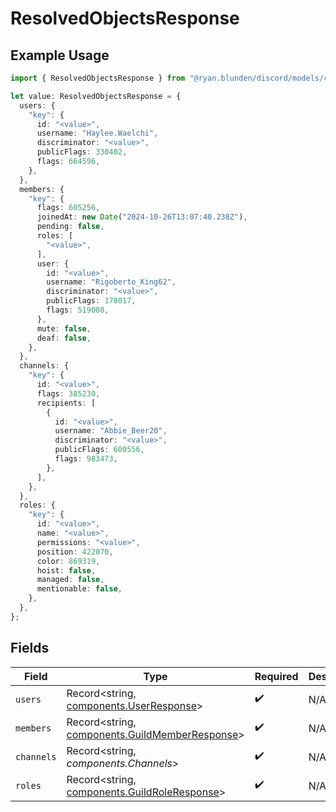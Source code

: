 # ResolvedObjectsResponse

## Example Usage

```typescript
import { ResolvedObjectsResponse } from "@ryan.blunden/discord/models/components";

let value: ResolvedObjectsResponse = {
  users: {
    "key": {
      id: "<value>",
      username: "Haylee.Waelchi",
      discriminator: "<value>",
      publicFlags: 330402,
      flags: 664596,
    },
  },
  members: {
    "key": {
      flags: 605256,
      joinedAt: new Date("2024-10-26T13:07:40.238Z"),
      pending: false,
      roles: [
        "<value>",
      ],
      user: {
        id: "<value>",
        username: "Rigoberto_King62",
        discriminator: "<value>",
        publicFlags: 178017,
        flags: 519008,
      },
      mute: false,
      deaf: false,
    },
  },
  channels: {
    "key": {
      id: "<value>",
      flags: 385230,
      recipients: [
        {
          id: "<value>",
          username: "Abbie_Beer20",
          discriminator: "<value>",
          publicFlags: 600556,
          flags: 983473,
        },
      ],
    },
  },
  roles: {
    "key": {
      id: "<value>",
      name: "<value>",
      permissions: "<value>",
      position: 422070,
      color: 869319,
      hoist: false,
      managed: false,
      mentionable: false,
    },
  },
};
```

## Fields

| Field                                                                                            | Type                                                                                             | Required                                                                                         | Description                                                                                      |
| ------------------------------------------------------------------------------------------------ | ------------------------------------------------------------------------------------------------ | ------------------------------------------------------------------------------------------------ | ------------------------------------------------------------------------------------------------ |
| `users`                                                                                          | Record<string, [components.UserResponse](../../models/components/userresponse.md)>               | :heavy_check_mark:                                                                               | N/A                                                                                              |
| `members`                                                                                        | Record<string, [components.GuildMemberResponse](../../models/components/guildmemberresponse.md)> | :heavy_check_mark:                                                                               | N/A                                                                                              |
| `channels`                                                                                       | Record<string, *components.Channels*>                                                            | :heavy_check_mark:                                                                               | N/A                                                                                              |
| `roles`                                                                                          | Record<string, [components.GuildRoleResponse](../../models/components/guildroleresponse.md)>     | :heavy_check_mark:                                                                               | N/A                                                                                              |